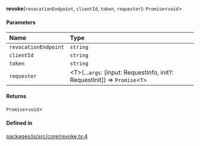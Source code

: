 **revoke**(`revocationEndpoint`, `clientId`, `token`, `requester`): `Promise`<`void`\>

#### Parameters

| Name | Type |
| :------ | :------ |
| `revocationEndpoint` | `string` |
| `clientId` | `string` |
| `token` | `string` |
| `requester` | <T\>(...`args`: [input: RequestInfo, init?: RequestInit]) => `Promise`<`T`\> |

#### Returns

`Promise`<`void`\>

#### Defined in

[packages/js/src/core/revoke.ts:4](https://github.com/logto-io/js/blob/5254dee/packages/js/src/core/revoke.ts#L4)
